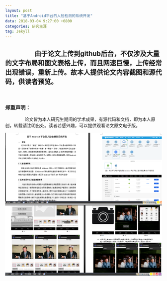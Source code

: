 ```yaml
---
layout: post
title: "基于Android平台的人脸检测的系统开发"
data: 2018-03-04 9:27:00 +0800
categories: 研究生涯
tag: Jekyll
---
```


&ensp;&ensp;&ensp;&ensp;&ensp;&ensp;&ensp;&ensp;&ensp;由于论文上传到github后台，不仅涉及大量的文字布局和图文表格上传，而且网速巨慢，上传经常出现错误，重新上传。故本人提供论文内容截图和源代码，供读者预览。
 
---
 
### 郑重声明：
&ensp;&ensp;&ensp;&ensp;&ensp;&ensp;&ensp;&ensp;&ensp;论文皆为本人研究生期间的学术成果，有源代码和文档，即为本人原创，转载请注明出处。读者若感兴趣，可以提供观看论文原文电子版。


<img src="/styles/photo/university/基于Android平台的人脸检测的系统开发1.png" alt="休息厅"><br>
<img src="/styles/photo/university/基于Android平台的人脸检测的系统开发2.png" alt="休息厅"><br>

